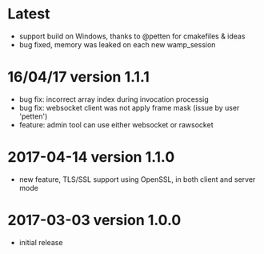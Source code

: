 
# Latest

  * support build on Windows, thanks to @petten for cmakefiles & ideas
  * bug fixed, memory was leaked on each new wamp_session

# 16/04/17 version 1.1.1

  * bug fix: incorrect array index during invocation processig
  * bug fix: websocket client was not apply frame mask (issue by user 'petten')
  * feature: admin tool can use either websocket or rawsocket

# 2017-04-14 version 1.1.0

  * new feature, TLS/SSL support using OpenSSL, in both client and server mode

# 2017-03-03 version 1.0.0

  * initial release

